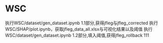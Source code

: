# WSC

执行WSC/dataset/gen_dataset.ipynb 1.1部分,获得jfleg与jfleg_corrected
执行WSC/SHAP/plot.ipynb，获取jfleg_data_all.xlsx与可视化结果以及阈值
执行WSC/dataset/gen_dataset.ipynb 1.2部分,填入阈值,获得jfleg_rollback
111